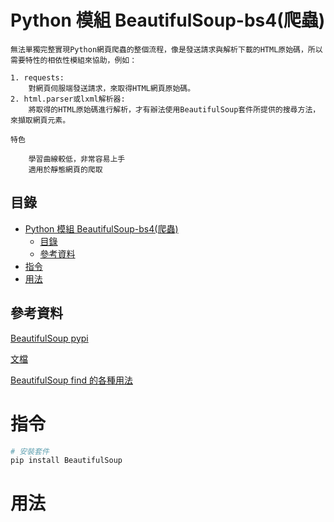 # Python 模組 BeautifulSoup-bs4(爬蟲)

```
無法單獨完整實現Python網頁爬蟲的整個流程，像是發送請求與解析下載的HTML原始碼，所以需要特性的相依性模組來協助，例如：

1. requests:
    對網頁伺服端發送請求，來取得HTML網頁原始碼。
2. html.parser或lxml解析器:
    將取得的HTML原始碼進行解析，才有辦法使用BeautifulSoup套件所提供的搜尋方法，來擷取網頁元素。

特色

    學習曲線較低，非常容易上手
    適用於靜態網頁的爬取

```

## 目錄

- [Python 模組 BeautifulSoup-bs4(爬蟲)](#python-模組-beautifulsoup-bs4爬蟲)
	- [目錄](#目錄)
	- [參考資料](#參考資料)
- [指令](#指令)
- [用法](#用法)

## 參考資料

[BeautifulSoup pypi](https://pypi.org/project/BeautifulSoup/)

[文檔](https://www.crummy.com/software/BeautifulSoup/bs4/doc/#)

[BeautifulSoup find 的各種用法](http://python-learnnotebook.blogspot.com/2018/01/beautifulsoup-instructions.html)


# 指令

```bash
# 安裝套件
pip install BeautifulSoup
```

# 用法

```Python
```
